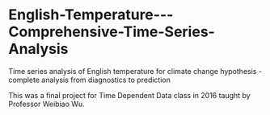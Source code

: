 # English-Temperature---Comprehensive-Time-Series-Analysis
Time series analysis of English temperature for climate change hypothesis - complete analysis from diagnostics to prediction

This was a final project for Time Dependent Data class in 2016 taught by Professor Weibiao Wu.
